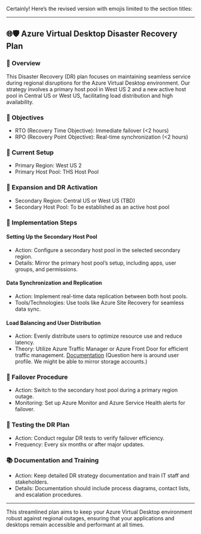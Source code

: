 Certainly! Here’s the revised version with emojis limited to the section titles:

---

## 🌐🛡️ Azure Virtual Desktop Disaster Recovery Plan

### 📄 Overview
This Disaster Recovery (DR) plan focuses on maintaining seamless service during regional disruptions for the Azure Virtual Desktop environment. Our strategy involves a primary host pool in West US 2 and a new active host pool in Central US or West US, facilitating load distribution and high availability.

### 🎯 Objectives

- RTO (Recovery Time Objective): Immediate failover (<2 hours)
- RPO (Recovery Point Objective): Real-time synchronization (<2 hours)

### 🌟 Current Setup

- Primary Region: West US 2
- Primary Host Pool: THS Host Pool

### 🚧 Expansion and DR Activation

- Secondary Region: Central US or West US (TBD)
- Secondary Host Pool: To be established as an active host pool

### 🔧 Implementation Steps

#### Setting Up the Secondary Host Pool
- Action: Configure a secondary host pool in the selected secondary region.
- Details: Mirror the primary host pool’s setup, including apps, user groups, and permissions.

#### Data Synchronization and Replication
- Action: Implement real-time data replication between both host pools.
- Tools/Technologies: Use tools like Azure Site Recovery for seamless data sync.

#### Load Balancing and User Distribution
- Action: Evenly distribute users to optimize resource use and reduce latency.
- Theory: Utilize Azure Traffic Manager or Azure Front Door for efficient traffic management. [Documentation](https://learn.microsoft.com/en-us/azure/virtual-desktop/service-architecture-resilience) (Question here is around user profile. We might be able to mirror storage accounts.)

### 🔄 Failover Procedure

- Action: Switch to the secondary host pool during a primary region outage.
- Monitoring: Set up Azure Monitor and Azure Service Health alerts for failover.

### 🧪 Testing the DR Plan

- Action: Conduct regular DR tests to verify failover efficiency.
- Frequency: Every six months or after major updates.

### 📚 Documentation and Training

- Action: Keep detailed DR strategy documentation and train IT staff and stakeholders.
- Details: Documentation should include process diagrams, contact lists, and escalation procedures.

---

This streamlined plan aims to keep your Azure Virtual Desktop environment robust against regional outages, ensuring that your applications and desktops remain accessible and performant at all times.